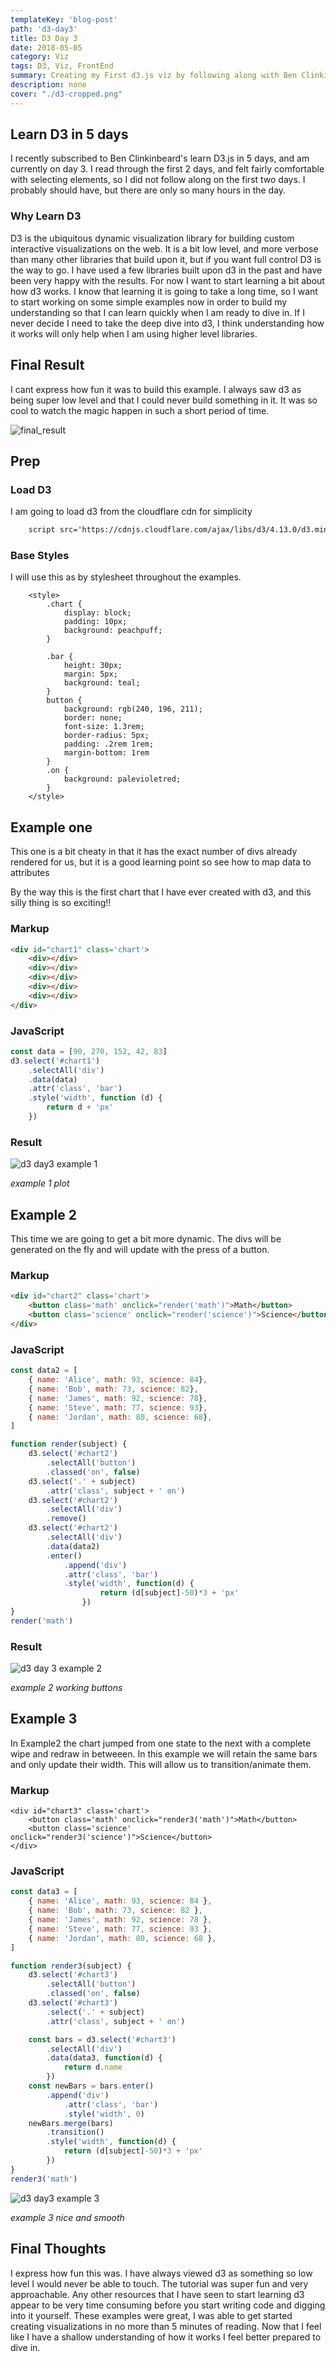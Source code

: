 ```yaml
---
templateKey: 'blog-post'
path: 'd3-day3'
title: D3 Day 3
date: 2018-05-05
category: Viz
tags: D3, Viz, FrontEnd
summary: Creating my First d3.js viz by following along with Ben Clinkinbeard's d3 in 5 days email.
description: none
cover: "./d3-cropped.png"
---
```



<script src='https://cdnjs.cloudflare.com/ajax/libs/d3/4.13.0/d3.min.js'></script>
<style>
    #content{
        max-width: 800px;
        margin: 0 auto;
    }
    .chart {
        display: block;
        padding: 10px;
        background: peachpuff;
    }

    .bar {
        height: 30px;
        margin: 5px;
        background: teal;
    }
    button {
        background: rgb(240, 196, 211);
        border: none;
        font-size: 1.3rem;
        border-radius: 5px;
        padding: .2rem 1rem;
        margin-bottom: 1rem
    }
    .on {
        background: palevioletred;
    }
</style>


## Learn D3 in 5 days

I recently subscribed to Ben Clinkinbeard's learn D3.js in 5 days, and am currently on day 3.  I read through the first 2 days, and felt fairly comfortable with selecting elements, so I did not follow along on the first two days.  I probably should have, but there are only so many hours in the day.

### Why Learn D3

D3 is the ubiquitous dynamic visualization library for building custom interactive visualizations on the web.  It is a bit low level, and more verbose than many other libraries that build upon it, but if you want full control D3 is the way to go.  I have used a few libraries built upon d3 in the past and have been very happy with the results.  For now I want to start learning a bit about how d3 works.  I know that learning it is going to take a long time, so I want to start working on some simple examples now in order to build my understanding so that I can learn quickly when I am ready to dive in.  If I never decide I need to take the deep dive into d3, I think understanding how it works will only help when I am using higher level libraries.

## Final Result
I cant express how fun it was to build this example. I always saw d3 as being super low level and that I could never build something in it.  It was so cool to watch the magic happen in such a short period of time.

![final_result](d3-day3.gif)
## Prep
### Load D3

I am going to load d3 from the cloudflare cdn for simplicity

```HTML
    script src='https://cdnjs.cloudflare.com/ajax/libs/d3/4.13.0/d3.min.js'></script>
```

### Base Styles
I will use this as by stylesheet throughout the examples.


```
    <style>
        .chart {
            display: block;
            padding: 10px;
            background: peachpuff;
        }

        .bar {
            height: 30px;
            margin: 5px;
            background: teal;
        }
        button {
            background: rgb(240, 196, 211);
            border: none;
            font-size: 1.3rem;
            border-radius: 5px;
            padding: .2rem 1rem;
            margin-bottom: 1rem
        }
        .on {
            background: palevioletred;
        }
    </style>
```

## Example one

This one is a bit cheaty in that it has the exact number of divs already rendered for us, but it is a good learning point
so see how to map data to attributes


By the way this is the first chart that I have ever created with d3, and this silly thing is so exciting!!

### Markup
```HTML
<div id="chart1" class='chart'>
    <div></div>
    <div></div>
    <div></div>
    <div></div>
    <div></div>
</div>
```

### JavaScript
```JavaScript
const data = [90, 270, 152, 42, 83]
d3.select('#chart1')
    .selectAll('div')
    .data(data)
    .attr('class', 'bar')
    .style('width', function (d) {
        return d + 'px'
    })
```

### Result

![d3 day3 example 1](d3-day3-1.png)

_example 1 plot_

<!--
<div id="chart1" class='chart'>
    <div></div>
    <div></div>
    <div></div>
    <div></div>
    <div></div>
</div>

<script>
    const data = [90, 270, 152, 42, 83]
    d3.select('#chart1')
        .selectAll('div')
        .data(data)
        .attr('class', 'bar')
        .style('width', function (d) {
            return d + 'px'
        })
</script>
 -->


## Example 2
This time we are going to get a bit more dynamic.  The divs will be generated on the fly and will update with the press of a button.

### Markup
```HTML
<div id="chart2" class='chart'>
    <button class='math' onclick="render('math')">Math</button>
    <button class='science' onclick="render('science')">Science</button>
</div>
```
### JavaScript

```JavaScript
const data2 = [
    { name: 'Alice', math: 93, science: 84},
    { name: 'Bob', math: 73, science: 82},
    { name: 'James', math: 92, science: 78},
    { name: 'Steve', math: 77, science: 93},
    { name: 'Jordan', math: 80, science: 68},
]

function render(subject) {
    d3.select('#chart2')
        .selectAll('button')
        .classed('on', false)
    d3.select('.' + subject)
        .attr('class', subject + ' on')
    d3.select('#chart2')
        .selectAll('div')
        .remove()
    d3.select('#chart2')
        .selectAll('div')
        .data(data2)
        .enter()
            .append('div')
            .attr('class', 'bar')
            .style('width', function(d) {
                    return (d[subject]-50)*3 + 'px'
                })
}
render('math')
```

### Result
<!-- 
<div id="chart2" class='chart'>
    <button class='math' onclick="render('math')">Math</button>
    <button class='science' onclick="render('science')">Science</button>
</div>



<script>
    const data2 = [
        { name: 'Alice', math: 93, science: 84},
        { name: 'Bob', math: 73, science: 82},
        { name: 'James', math: 92, science: 78},
        { name: 'Steve', math: 77, science: 93},
        { name: 'Jordan', math: 80, science: 68},
    ]

    function render(subject) {
        d3.select('#chart2')
            .selectAll('button')
            .classed('on', false)
        d3.select('.' + subject)
            .attr('class', subject + ' on')
        d3.select('#chart2')
            .selectAll('div')
            .remove()
        d3.select('#chart2')
            .selectAll('div')
            .data(data2)
            .enter()
                .append('div')
                .attr('class', 'bar')
                .style('width', function(d) {
                     return (d[subject]-50)*3 + 'px'
                    })
    }
    render('math')
</script>
 -->

![d3 day 3 example 2](d3-day3-2.gif)

_example 2 working buttons_

## Example 3
In Example2 the chart jumped from one state to the next with a complete wipe and redraw in betweeen.  In this example we will retain the same bars and only update their width.  This will allow us to transition/animate them.

### Markup
```
<div id="chart3" class='chart'>
    <button class='math' onclick="render3('math')">Math</button>
    <button class='science' onclick="render3('science')">Science</button>
</div>
```

### JavaScript
```JavaScript
const data3 = [
    { name: 'Alice', math: 93, science: 84 },
    { name: 'Bob', math: 73, science: 82 },
    { name: 'James', math: 92, science: 78 },
    { name: 'Steve', math: 77, science: 93 },
    { name: 'Jordan', math: 80, science: 68 },
]

function render3(subject) {
    d3.select('#chart3')
        .selectAll('button')
        .classed('on', false)
    d3.select('#chart3')
        .select('.' + subject)
        .attr('class', subject + ' on')

    const bars = d3.select('#chart3')
        .selectAll('div')
        .data(data3, function(d) {
            return d.name
        })
    const newBars = bars.enter()
        .append('div')
            .attr('class', 'bar')
            .style('width', 0)
    newBars.merge(bars)
        .transition()
        .style('width', function(d) {
            return (d[subject]-50)*3 + 'px'
        })
}
render3('math')
```

![d3 day3 example 3](d3-day3.gif)

_example 3 nice and smooth_
<!-- 
<div id="chart3" class='chart'>
    <button class='math' onclick="render3('math')">Math</button>
    <button class='science' onclick="render3('science')">Science</button>
</div>



<script>
    const data3 = [
        { name: 'Alice', math: 93, science: 84 },
        { name: 'Bob', math: 73, science: 82 },
        { name: 'James', math: 92, science: 78 },
        { name: 'Steve', math: 77, science: 93 },
        { name: 'Jordan', math: 80, science: 68 },
    ]

    function render3(subject) {
        d3.select('#chart3')
            .selectAll('button')
            .classed('on', false)
        d3.select('#chart3')
            .select('.' + subject)
            .attr('class', subject + ' on')

        const bars = d3.select('#chart3')
            .selectAll('div')
            .data(data3, function(d) {
                return d.name
            })
        const newBars = bars.enter()
            .append('div')
                .attr('class', 'bar')
                .style('width', 0)
        newBars.merge(bars)
            .transition()
            .style('width', function(d) {
                return (d[subject]-50)*3 + 'px'
            })
    }
    render3('math')
</script>
 -->

## Final Thoughts

I express how fun this was.  I have always viewed d3 as something so low level I would never be able to touch.  The tutorial was super fun and very approachable.  Any other resources that I have seen to start learning d3 appear to be very time consuming before you start writing code and digging into it yourself. These examples were great, I was able to get started creating visualizations in no more than 5 minutes of reading.  Now that I feel like I have a shallow understanding of how it works I feel better prepared to dive in.
